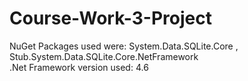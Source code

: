 # Course-Work-3-Project
  NuGet Packages used were: System.Data.SQLite.Core    ,     Stub.System.Data.SQLite.Core.NetFramework     
     .Net Framework version used: 4.6
